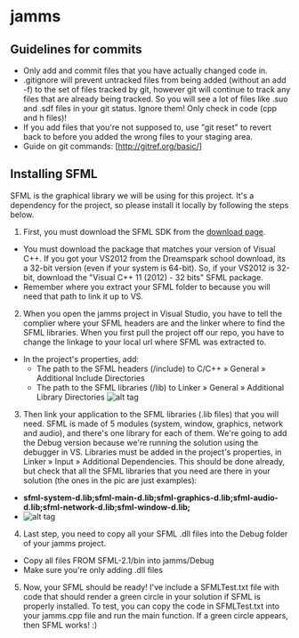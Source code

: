 jamms
=====

## Guidelines for commits
- Only add and commit files that you have actually changed code in.
- .gitignore will prevent untracked files from being added (without an add -f) to the set of files tracked by git, however git will continue to track any files that are already being tracked. So you will see a lot of files like .suo and .sdf files in your git status. Ignore them! Only check in code (cpp and h files)!
- If you add files that you're not supposed to, use "git reset" to revert back to before you added the wrong files to your staging area. 
- Guide on git commands: [http://gitref.org/basic/]

## Installing SFML
SFML is the graphical library we will be using for this project. It's a dependency for the project, so please install it locally by following the steps below. 

1. First, you must download the SFML SDK from the [download page](http://sfml-dev.org/download/sfml/2.1/).
  - You must download the package that matches your version of Visual C++. If you got your VS2012 from the Dreamspark school download, its a 32-bit version (even if your system is 64-bit). So, if your VS2012 is 32-bit, download the "Visual C++ 11 (2012) - 32 bits" SFML package.
  - Remember where you extract your SFML folder to because you will need that path to link it up to VS.

2. When you open the jamms project in Visual Studio, you have to tell the complier where your SFML headers are and the linker where to find the SFML libraries. When you first pull the project off our repo, you have to change the linkage to your local url where SFML was extracted to.
  - In the project's properties, add:
    - The path to the SFML headers (<sfml-install-path>/include) to C/C++ » General » Additional Include Directories
    - The path to the SFML libraries (<sfml-install-path>/lib) to Linker » General » Additional Library Directories
  ![alt tag](http://sfml-dev.org/tutorials/2.1/images/start-vc-paths.png)

3. Then link your application to the SFML libraries (.lib files) that you will need. SFML is made of 5 modules (system, window, graphics, network and audio), and there's one library for each of them. We're going to add the Debug version because we're running the solution using the debugger in VS. Libraries must be added in the project's properties, in Linker » Input » Additional Dependencies. This should be done already, but check that all the SFML libraries that you need are there in your solution (the ones in the pic are just examples):
  - **sfml-system-d.lib;sfml-main-d.lib;sfml-graphics-d.lib;sfml-audio-d.lib;sfml-network-d.lib;sfml-window-d.lib;**
  - ![alt tag](http://sfml-dev.org/tutorials/2.1/images/start-vc-link-libs.png)

4. Last step, you need to copy all your SFML .dll files into the Debug folder of your jamms project.
  - Copy all files FROM SFML-2.1/bin into jamms/Debug
  - Make sure you're only adding .dll files

5. Now, your SFML should be ready! I've include a SFMLTest.txt file with code that should render a green circle in your solution if SFML is properly installed. To test, you can copy the code in SFMLTest.txt into your jamms.cpp file and run the main function. If a green circle appears, then SFML works! :)
